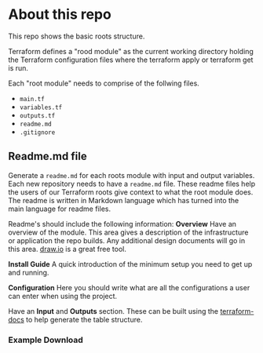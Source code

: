 # About this repo
This repo shows the basic roots structure.

Terraform defines a "rood module" as the current working directory holding the Terraform configuration files where the terraform apply or terraform get is run.

Each "root module" needs to comprise of the follwing files.
* `main.tf`
* `variables.tf`
* `outputs.tf`
* `readme.md`
* `.gitignore`

## Readme.md file
Generate a `readme.md` for each roots module with input and output variables. Each new repository needs to have a `readme.md` file. These readme files help the users of our Terraform roots give context to what the root module does. The readme is written in Markdown language which has turned into the main language for readme files.

Readme's should include the following information:
<b>Overview</b>
Have an overview of the module. This area gives a description of the infrastructure or application the repo builds. Any additional design documents will go in this area. [draw.io](https://www.draw.io) is a great free tool.

<b>Install Guide</b>
A quick introduction of the minimum setup you need to get up and running.

<b>Configuration</b>
Here you should write what are all the configurations a user can enter when using the project.

Have an <b>Input</b> and <b>Outputs</b> section. These can be built using the [terraform-docs](https://github.com/segmentio/terraform-docs) to help generate the table structure.

### Example Download
